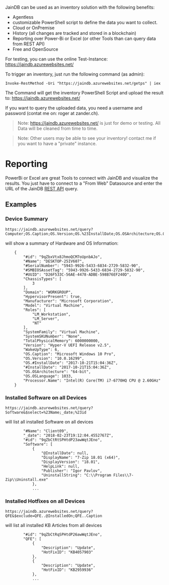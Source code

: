 JainDB can be used as an inventory solution with the following benefits:
* Agentless
* customizable PowerShell script to define the data you want to collect.
* Cloud or OnPremise
* History (all changes are tracked and stored in a blockchain)
* Reporting over Power-Bi or Excel (or other Tools than can query data from REST API)
* Free and OpenSource

For testing, you can use the online Test-Instance: https://jaindb.azurewebsites.net/

To trigger an inventory, just run the following command (as admin):
```
Invoke-RestMethod -Uri "https://jaindb.azurewebsites.net/getps" | iex
```

The Command will get the inventory PowerShell Script and upload the result to: https://jaindb.azurewebsites.net/

If you want to query the uploaded data, you need a username and password (contat me on: roger at zander.ch).

>Note: https://jaindb.azurewebsites.net/ is just for demo or testing. All Data will be cleaned from time to time. 

>Note: Other users may be able to see your inventory! contact me if you want to have a "private" instance.

# Reporting
PowerBi or Excel are great Tools to connect with JainDB and visualize the results. You just have to connect to a "From Web" Datasource and enter the URL of the JainDB [REST API](https://github.com/rzander/jaindb/wiki/REST-API) query.

## Examples

### Device Summary
```
https://jaindb.azurewebsites.net/query?Computer;OS.Caption;OS.Version;OS.%23InstallDate;OS.OSArchitecture;OS.OSLanguage;Processor.Name
```
will show a summary of Hardware and OS Information:
```
    {
        "#id": "9qZbxVtx8JhmoQCM7oUpnbAJo",
        "#Name": "DESKTOP-25IV607",
        "#SerialNumber": "5943-9926-5433-6834-2729-5832-90",
        "#SMBIOSAssetTag": "5943-9926-5433-6834-2729-5832-90",
        "#UUID": "D26F533C-56AE-4478-ADBE-598B76EF240D",
        "ChassisTypes": [
            3
        ],
        "Domain": "WORKGROUP",
        "HypervisorPresent": true,
        "Manufacturer": "Microsoft Corporation",
        "Model": "Virtual Machine",
        "Roles": [
            "LM_Workstation",
            "LM_Server",
            "NT"
        ],
        "SystemFamily": "Virtual Machine",
        "SystemSKUNumber": "None",
        "TotalPhysicalMemory": 6000000000,
        "Version": "Hyper-V UEFI Release v2.5",
        "WakeUpType": 6,
        "OS.Caption": "Microsoft Windows 10 Pro",
        "OS.Version": "10.0.16299",
        "OS.#InstallDate": "2017-10-21T15:04:36Z",
        "#InstallDate": "2017-10-21T15:04:36Z",
        "OS.OSArchitecture": "64-bit",
        "OS.OSLanguage": 1033,
        "Processor.Name": "Intel(R) Core(TM) i7-6770HQ CPU @ 2.60GHz"
    }
```

### Installed Software on all Devices
```
https://jaindb.azurewebsites.net/query?Software&$select=%23Name;_date;%23id
```
will list all installed Software on all devices
```
        "#Name": "Client09",
        "_date": "2018-02-23T19:12:04.4552767Z",
        "#id": "9qZbCtRtSPHtdP23awWqtJEno",
        "Software": [
            {
                "@InstallDate": null,
                "DisplayName": "7-Zip 18.01 (x64)",
                "DisplayVersion": "18.01",
                "HelpLink": null,
                "Publisher": "Igor Pavlov",
                "UninstallString": "C:\\Program Files\\7-Zip\\Uninstall.exe"
            },
            ...
```

### Installed Hotfixes on all Devices
```
https://jaindb.azurewebsites.net/query?QFE&$exclude=QFE..@InstalledOn;QFE..Caption
```
will list all installed KB Articles from all devices
```
        "#id": "9qZbCtRqSPHtdP26awWqtJEno",
        "QFE": [
            {
                "Description": "Update",
                "HotFixID": "KB4057903"
            },
            {
                "Description": "Update",
                "HotFixID": "KB2959936"
            },
            ...
```
